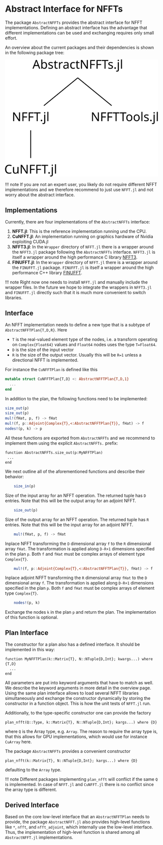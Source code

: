 # Abstract Interface for NFFTs

The package `AbstractNFFTs` provides the abstract interface for NFFT implementations. Defining an abstract interface has the advantage that different implementations can be used and exchanging requires 
only small effort.

An overview about the current packages and their dependencies is shown in the following package tree:

![NFFT.jl package family structure](./assets/NFFTPackages.svg)

!!! note
    If you are not an expert user, you likely do not require different NFFT implementations and we therefore recommend to just use `NFFT.jl` and not worry about the abstract interface. 

## Implementations

Currently, there are four implementations of the `AbstractNFFTs` interface:
1. **NFFT.jl**: This is the reference implementation running und the CPU.
2. **CuNFFT.jl**: An implementation running on graphics hardware of Nvidia exploiting CUDA.jl
3. **NFFT3.jl**: In the `Wrapper` directory of `NFFT.jl` there is a wrapper around the `NFFT3.jl` package following the  `AbstractNFFTs` interface. `NFFT3.jl` is itself a wrapper around the high performance C library [NFFT3](http://www.nfft.org).
4. **FINUFFT.jl**: In the `Wrapper` directory of `NFFT.jl` there is a wrapper around the `FINUFFT.jl` package. `FINUFFT.jl` is itself a wrapper around the high performance C++ library [FINUFFT](https://finufft.readthedocs.io).

!!! note
    Right now one needs to install `NFFT.jl` and manually include the wrapper files. In the future we hope to integrate the wrappers in `NFFT3.jl` and `FINUFFT.jl` directly such that it is much more convenient to switch libraries.


## Interface

An NFFT implementation needs to define a new type that is a subtype of `AbstractNFFTPlan{T,D,R}`.
Here
* `T` is the real-valued element type of the nodes, i.e. a transform operating on `Complex{Float64}` values and `Float64` nodes uses the type `T=Float64`.
* `D` is the size of the input vector
* `R` is the size of the output vector. Usually this will be `R=1` unless a directional NFFT is implemented.

For instance the `CuNFFTPlan` is defined like this
```julia
mutable struct CuNFFTPlan{T,D} <: AbstractNFFTPlan{T,D,1} 
  ...
end
```

In addition to the plan, the following functions need to be implemented: 
```julia
size_out(p)
size_out(p)
mul!(fHat, p, f) -> fHat
mul!(f, p::Adjoint{Complex{T},<:AbstractNFFTPlan{T}}, fHat) -> f
nodes!(p, k) -> p
```
All these functions are exported from `AbstractNFFTs` and we recommend to implement them using the explicit `AbstractNFFTs.` prefix:

```
function AbstractNFFTs.size_out(p:MyNFFTPlan)
 ...
end
```

We next outline all of the aforementioned functions and describe their behavior:

```julia
    size_in(p)
```
Size of the input array for an NFFT operation. The returned tuple has `D` entries. 
Note that this will be the output array for an adjoint NFFT.

```julia
    size_out(p)
```
Size of the output array for an NFFT operation. The returned tuple has `R` entries. 
Note that this will be the input array for an adjoint NFFT.

```julia
    mul!(fHat, p, f) -> fHat
```

Inplace NFFT transforming the `D` dimensional array `f` to the `R` dimensional array `fHat`.
The transformation is applied along `D-R+1` dimensions specified in the plan `p`.
Both `f` and `fHat` must be complex arrays of element type `Complex{T}`.

```julia
    mul!(f, p::Adjoint{Complex{T},<:AbstractNFFTPlan{T}}, fHat) -> f
```
Inplace adjoint NFFT transforming the `R` dimensional array `fHat` to the `D` dimensional array `f`.
The transformation is applied along `D-R+1` dimensions specified in the plan `p`.
Both `f` and `fHat` must be complex arrays of element type `Complex{T}`.

```julia
    nodes!(p, k)
```
Exchange the nodes `k` in the plan `p` and return the plan. The implementation of this function is optional.

## Plan Interface

The constructor for a plan also has a defined interface. It should be implemented in this way:
```
function MyNFFTPlan(k::Matrix{T}, N::NTuple{D,Int}; kwargs...) where {T,D}
  ...
end
```
All parameters are put into keyword arguments that have to match as well. We describe the keyword arguments in more detail in the overview page. Using the same plan interface allows to load several NFFT libraries simultaneously and exchange the constructor dynamically by storing the constructor in a function object. This is how the unit tests of `NFFT.jl` run.

Additionally, to the type-specific constructor one can provide the factory
```
plan_nfft(Q::Type, k::Matrix{T}, N::NTuple{D,Int}; kargs...) where {D}
```
where `Q` is the Array type, e.g. `Array`. The reason to require the array type is, that this allows for GPU implementations, which would use for instance `CuArray` here.

The package `AbstractNFFTs` provides a convenient constructor
```
plan_nfft(k::Matrix{T}, N::NTuple{D,Int}; kargs...) where {D}
```
defaulting to the `Array` type.

!!! note
    Different packages implementing `plan_nfft` will conflict if the same `Q` is implemented. In case of `NFFT.jl` and `CuNFFT.jl` there is no conflict since the array type is different.


## Derived Interface

Based on the core low-level interface that an `AbstractNFFTPlan` needs to provide, the package
`AbstractNFFT.jl` also provides high-level functions like `*`, `nfft`, and `nfft_adjoint`, which internally use the low-level interface. Thus, the implementation of high-level function is shared
among all `AbstractNFFT.jl` implementations.

